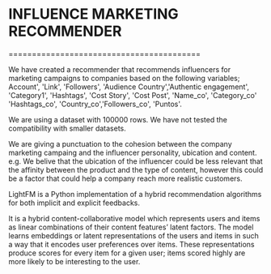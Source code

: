 # INFLUENCE MARKETING RECOMMENDER 
=========================================

We have created a recommender that recommends influencers for marketing campaigns to companies based on the following variables; Account', 'Link', 'Followers', 'Audience Country','Authentic engagement', 'Category1', 'Hashtags', 'Cost Story', 'Cost Post', 'Name_co', 'Category_co' 'Hashtags_co', 'Country_co','Followers_co', 'Puntos'. 

We are using a dataset with 100000 rows. We have not tested the compatibility with smaller datasets. 

We are giving a punctuation to the cohesion between the company marketing campaing and the influencer personality, ubication and content. e.g. We belive that the ubication of the influencer could be less relevant that the affinity between the product and the type of content, however this could be a factor that could help a company reach more realistic customers.

LightFM is a Python implementation of a hybrid recommendation algorithms for both implicit and explicit feedbacks.

It is a hybrid content-collaborative model which represents users and items as linear combinations of their content features’ latent factors. The model learns embeddings or latent representations of the users and items in such a way that it encodes user preferences over items. These representations produce scores for every item for a given user; items scored highly are more likely to be interesting to the user.
